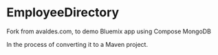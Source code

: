 # EmployeeDirectory
Fork from avaldes.com, to demo Bluemix app using Compose MongoDB

In the process of converting it to a Maven project.
